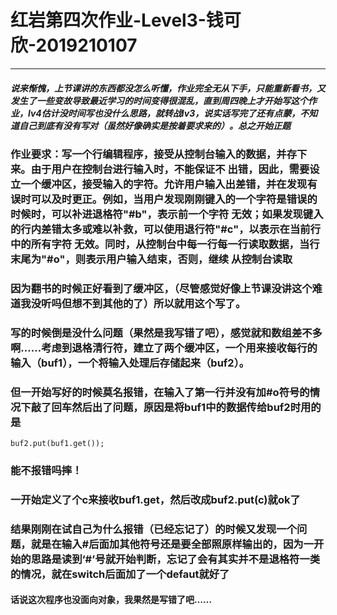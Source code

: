 # 红岩第四次作业-Level3-钱可欣-2019210107
----
##### 说来惭愧，上节课讲的东西都没怎么听懂，作业完全无从下手，只能重新看书，又发生了一些变故导致最近学习的时间变得很混乱，直到周四晚上才开始写这个作业，lv4估计没时间写也没什么思路，就转战lv3，说实话写完了还有点蒙，不知道自己到底有没有写对（虽然好像确实是按着要求来的）。总之开始正题
### 作业要求：写一个行编辑程序，接受从控制台输入的数据，并存下来。由于用户在控制台进行输入时，不能保证不 出错，因此，需要设立一个缓冲区，接受输入的字符。允许用户输入出差错，并在发现有误时可以及时更正。例如，当用户发现刚刚键入的一个字符是错误的时候时，可以补进退格符"#b"，表示前一个字符 无效；如果发现键入的行内差错太多或难以补救，可以使用退行符"#c"，以表示在当前行中的所有字符 无效。同时，从控制台中每一行每一行读取数据，当行末尾为"#o"，则表示用户输入结束，否则，继续 从控制台读取
### 因为翻书的时候正好看到了缓冲区，（尽管感觉好像上节课没讲这个难道我没听吗但想不到其他的了）所以就用这个写了。
### 写的时候倒是没什么问题（果然是我写错了吧），感觉就和数组差不多啊……考虑到退格清行符，建立了两个缓冲区，一个用来接收每行的输入（buf1），一个将输入处理后存储起来（buf2）。
### 但一开始写好的时候莫名报错，在输入了第一行并没有加#o符号的情况下敲了回车然后出了问题，原因是将buf1中的数据传给buf2时用的是
```
buf2.put(buf1.get());
```
### 能不报错吗摔！
### 一开始定义了个c来接收buf1.get，然后改成buf2.put(c)就ok了
### 结果刚刚在试自己为什么报错（已经忘记了）的时候又发现一个问题，就是在输入#后面加其他符号还是要全部照原样输出的，因为一开始的思路是读到‘#’号就开始判断，忘记了会有其实并不是退格符一类的情况，就在switch后面加了一个defaut就好了
#### 话说这次程序也没面向对象，我果然是写错了吧……
